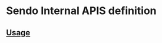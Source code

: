 # Sendo Internal APIS definition

## [Usage](https://gitlab.sendo.vn/protobuf/internal-apis-go/wikis/home)

